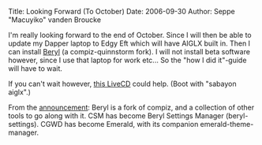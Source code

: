 Title: Looking Forward (To October)
Date: 2006-09-30
Author: Seppe "Macuyiko" vanden Broucke

I'm really looking forward to the end of October. Since I will then be able to update my Dapper laptop to Edgy Eft which will have AIGLX built in. Then I can install [Beryl](http://forum.beryl-project.org/) (a compiz-quinnstorm fork). I will not install beta software however, since I use that laptop for work etc... So the "how I did it"-guide will have to wait.  
If you can't wait however, [this LiveCD](http://www.sabayonlinux.org/forum/viewtopic.php?t=1410) could help. (Boot with "sabayon aiglx".)
From the [announcement](http://forum.beryl-project.org/topic-4562-announcing-the-beryl-project): Beryl is a fork of compiz, and a collection of other tools to go along with it. CSM has become Beryl Settings Manager (beryl-settings). CGWD has become Emerald, with its companion emerald-theme-manager.

